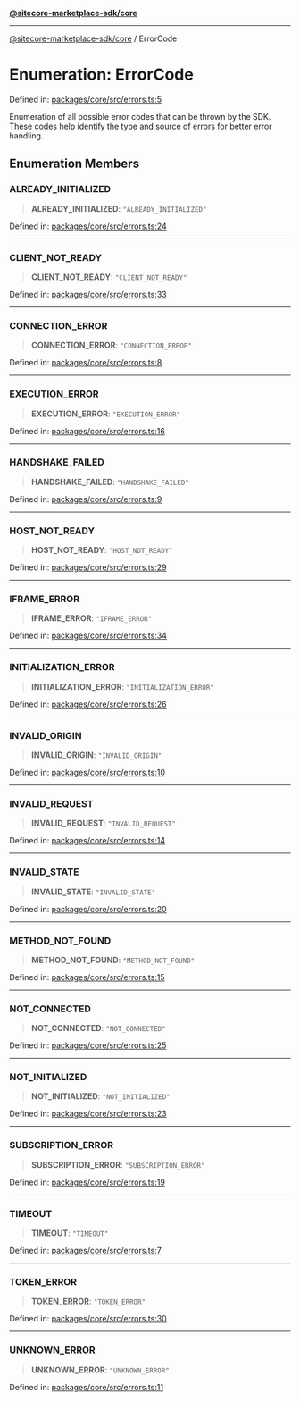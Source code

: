 [**@sitecore-marketplace-sdk/core**](../README.md)

***

[@sitecore-marketplace-sdk/core](../README.md) / ErrorCode

# Enumeration: ErrorCode

Defined in: [packages/core/src/errors.ts:5](https://github.com/Sitecore/marketplace-sdk/blob/main/packages/core/src/errors.ts#L5)

Enumeration of all possible error codes that can be thrown by the SDK.
These codes help identify the type and source of errors for better error handling.

## Enumeration Members

### ALREADY\_INITIALIZED

> **ALREADY\_INITIALIZED**: `"ALREADY_INITIALIZED"`

Defined in: [packages/core/src/errors.ts:24](https://github.com/Sitecore/marketplace-sdk/blob/main/packages/core/src/errors.ts#L24)

***

### CLIENT\_NOT\_READY

> **CLIENT\_NOT\_READY**: `"CLIENT_NOT_READY"`

Defined in: [packages/core/src/errors.ts:33](https://github.com/Sitecore/marketplace-sdk/blob/main/packages/core/src/errors.ts#L33)

***

### CONNECTION\_ERROR

> **CONNECTION\_ERROR**: `"CONNECTION_ERROR"`

Defined in: [packages/core/src/errors.ts:8](https://github.com/Sitecore/marketplace-sdk/blob/main/packages/core/src/errors.ts#L8)

***

### EXECUTION\_ERROR

> **EXECUTION\_ERROR**: `"EXECUTION_ERROR"`

Defined in: [packages/core/src/errors.ts:16](https://github.com/Sitecore/marketplace-sdk/blob/main/packages/core/src/errors.ts#L16)

***

### HANDSHAKE\_FAILED

> **HANDSHAKE\_FAILED**: `"HANDSHAKE_FAILED"`

Defined in: [packages/core/src/errors.ts:9](https://github.com/Sitecore/marketplace-sdk/blob/main/packages/core/src/errors.ts#L9)

***

### HOST\_NOT\_READY

> **HOST\_NOT\_READY**: `"HOST_NOT_READY"`

Defined in: [packages/core/src/errors.ts:29](https://github.com/Sitecore/marketplace-sdk/blob/main/packages/core/src/errors.ts#L29)

***

### IFRAME\_ERROR

> **IFRAME\_ERROR**: `"IFRAME_ERROR"`

Defined in: [packages/core/src/errors.ts:34](https://github.com/Sitecore/marketplace-sdk/blob/main/packages/core/src/errors.ts#L34)

***

### INITIALIZATION\_ERROR

> **INITIALIZATION\_ERROR**: `"INITIALIZATION_ERROR"`

Defined in: [packages/core/src/errors.ts:26](https://github.com/Sitecore/marketplace-sdk/blob/main/packages/core/src/errors.ts#L26)

***

### INVALID\_ORIGIN

> **INVALID\_ORIGIN**: `"INVALID_ORIGIN"`

Defined in: [packages/core/src/errors.ts:10](https://github.com/Sitecore/marketplace-sdk/blob/main/packages/core/src/errors.ts#L10)

***

### INVALID\_REQUEST

> **INVALID\_REQUEST**: `"INVALID_REQUEST"`

Defined in: [packages/core/src/errors.ts:14](https://github.com/Sitecore/marketplace-sdk/blob/main/packages/core/src/errors.ts#L14)

***

### INVALID\_STATE

> **INVALID\_STATE**: `"INVALID_STATE"`

Defined in: [packages/core/src/errors.ts:20](https://github.com/Sitecore/marketplace-sdk/blob/main/packages/core/src/errors.ts#L20)

***

### METHOD\_NOT\_FOUND

> **METHOD\_NOT\_FOUND**: `"METHOD_NOT_FOUND"`

Defined in: [packages/core/src/errors.ts:15](https://github.com/Sitecore/marketplace-sdk/blob/main/packages/core/src/errors.ts#L15)

***

### NOT\_CONNECTED

> **NOT\_CONNECTED**: `"NOT_CONNECTED"`

Defined in: [packages/core/src/errors.ts:25](https://github.com/Sitecore/marketplace-sdk/blob/main/packages/core/src/errors.ts#L25)

***

### NOT\_INITIALIZED

> **NOT\_INITIALIZED**: `"NOT_INITIALIZED"`

Defined in: [packages/core/src/errors.ts:23](https://github.com/Sitecore/marketplace-sdk/blob/main/packages/core/src/errors.ts#L23)

***

### SUBSCRIPTION\_ERROR

> **SUBSCRIPTION\_ERROR**: `"SUBSCRIPTION_ERROR"`

Defined in: [packages/core/src/errors.ts:19](https://github.com/Sitecore/marketplace-sdk/blob/main/packages/core/src/errors.ts#L19)

***

### TIMEOUT

> **TIMEOUT**: `"TIMEOUT"`

Defined in: [packages/core/src/errors.ts:7](https://github.com/Sitecore/marketplace-sdk/blob/main/packages/core/src/errors.ts#L7)

***

### TOKEN\_ERROR

> **TOKEN\_ERROR**: `"TOKEN_ERROR"`

Defined in: [packages/core/src/errors.ts:30](https://github.com/Sitecore/marketplace-sdk/blob/main/packages/core/src/errors.ts#L30)

***

### UNKNOWN\_ERROR

> **UNKNOWN\_ERROR**: `"UNKNOWN_ERROR"`

Defined in: [packages/core/src/errors.ts:11](https://github.com/Sitecore/marketplace-sdk/blob/main/packages/core/src/errors.ts#L11)
